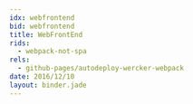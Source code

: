 ```yaml
---
idx: webfrontend
bid: webfrontend
title: WebFrontEnd
rids:
  - webpack-not-spa
rels:
  - github-pages/autodeploy-wercker-webpack
date: 2016/12/10
layout: binder.jade
---
```

